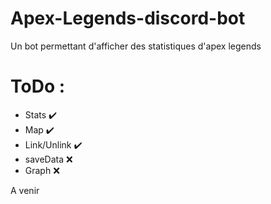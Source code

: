 # Apex-Legends-discord-bot
Un bot permettant d'afficher des statistiques d'apex legends


# ToDo :
* Stats ✔️
* Map ✔️
* Link/Unlink ✔️
* saveData ❌
* Graph ❌

A venir 
